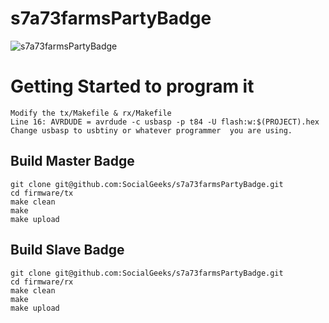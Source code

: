# s7a73farmsPartyBadge

![s7a73farmsPartyBadge](https://raw.githubusercontent.com/s7a73farm/s7a73farm_Party_Badge_DC26/blob/master/images/badge_x3.jpg)

# Getting Started to program it
```
Modify the tx/Makefile & rx/Makefile 
Line 16: AVRDUDE = avrdude -c usbasp -p t84 -U flash:w:$(PROJECT).hex
Change usbasp to usbtiny or whatever programmer  you are using.
```

## Build Master Badge
```
git clone git@github.com:SocialGeeks/s7a73farmsPartyBadge.git
cd firmware/tx
make clean
make
make upload
```

## Build Slave Badge
```
git clone git@github.com:SocialGeeks/s7a73farmsPartyBadge.git
cd firmware/rx
make clean
make
make upload
```

